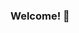 ### Welcome! 👋

<!--
**MercurialJD/MercurialJD** is a ✨ _special_ ✨ repository because its `README.md` (this file) appears on your GitHub profile.

* ⚒️ C++ / Java
* ❤ Code for love
* 🔭 Working on DL / CV
* 🍟🍔🍕🌭🍿🥓 Love delicious food!
-->
